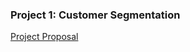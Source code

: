 ### Project 1: Customer Segmentation
[Project Proposal](https://github.com/madelinebauer/MBauer/blob/main/1.1%20Project%20Proposal%20-%20BAUER.pdf "Project Proposal")




